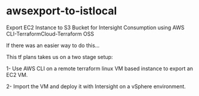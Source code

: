 # awsexport-to-istlocal
Export EC2 Instance to S3 Bucket for Intersight Consumption using AWS CLI-TerraformCloud-Terraform OSS


If there was an easier way to do this...

This tf plans takes us on a two stage setup:

1- Use AWS CLI on a remote terraform linux VM based instance to export an EC2 VM. 

2- Import the VM and deploy it with Intersight on a vSphere environment.
